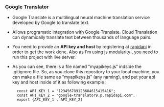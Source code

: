 ### Google Translator
- Google Translate is a multilingual neural machine translation service developed by Google to translate text.
- Allows programatic integration with Google Translate. Cloud Translation can dynamically translate text between thousands of language pairs.
- You need to provide an **API key and host** by registering at [rapidapi](https://rapidapi.com/hub) in order to get the work done. Also as I'm using 
js modularity , you need to run this project with live server.
- As you can see, there is a file named "myapikeys.js" indside the .gitignore file. So, as you clone this repository to your local machine, you can make a file same as "myapikeys.js" (any naming), and put your api key and host inside of it as following example :

        const API_KEY_1 = "123456789123684615415416";
        const API_KEY_2 = "google-translator9.p.rapidapi.com";
        export {API_KEY_1 , API_KEY_2}

